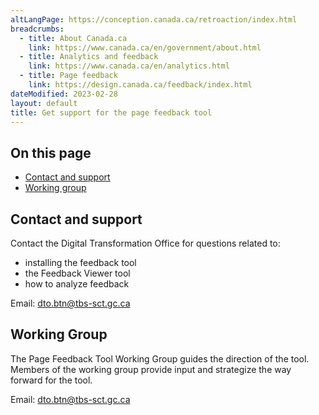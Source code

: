 ```yaml
---
altLangPage: https://conception.canada.ca/retroaction/index.html
breadcrumbs:
  - title: About Canada.ca
    link: https://www.canada.ca/en/government/about.html
  - title: Analytics and feedback
    link: https://www.canada.ca/en/analytics.html
  - title: Page feedback
    link: https://design.canada.ca/feedback/index.html
dateModified: 2023-02-28
layout: default
title: Get support for the page feedback tool
---
```


## On this page
*   [Contact and support](#contact-and-support)
*   [Working group](#working-group)

## Contact and support

Contact the Digital Transformation Office for questions related to:

*   installing the feedback tool
*   the Feedback Viewer tool
*   how to analyze feedback

Email: [dto.btn@tbs-sct.gc.ca](mailto:dto.btn@tbs-sct.gc.ca)

## Working Group

The Page Feedback Tool Working Group guides the direction of the tool. Members of the working group provide input and strategize the way forward for the tool.

Email: [dto.btn@tbs-sct.gc.ca](mailto:dto.btn@tbs-sct.gc.ca)